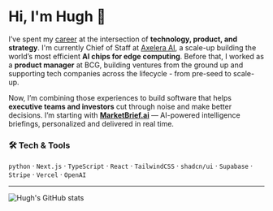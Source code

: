 # Hi, I'm Hugh 👋

I’ve spent my [career](https://www.linkedin.com/in/hb399/) at the intersection of **technology, product, and strategy**. I'm currently Chief of Staff at [Axelera AI](https://www.axelera.ai), a scale-up building the world’s most efficient **AI chips for edge computing**. Before that, I worked as a **product manager** at BCG, building ventures from the ground up and supporting tech companies across the lifecycle - from pre-seed to scale-up.  

Now, I’m combining those experiences to build software that helps **executive teams and investors** cut through noise and make better decisions. I’m starting with **[MarketBrief.ai](https://marketbrief.ai)** — AI-powered intelligence briefings, personalized and delivered in real time.

### 🛠️ Tech & Tools
`python` · `Next.js` · `TypeScript` · `React` · `TailwindCSS` · `shadcn/ui` · `Supabase` · `Stripe` · `Vercel` · `OpenAI`

---

![Hugh's GitHub stats](https://github-readme-stats.vercel.app/api?username=HughaBrown&show_icons=true&theme=default)
